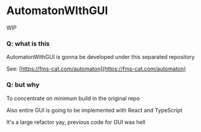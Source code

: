 # AutomatonWIthGUI

WIP

### Q: what is this

AutomatonWithGUI is gonna be developed under this separated repository

See: [https://fms-cat.com/automaton](https://fms-cat.com/automaton)

### Q: but why

To concentrate on minimum build in the original repo

Also entire GUI is going to be implemented with React and TypeScript

It's a large refactor yay, previous code for GUI was hell

